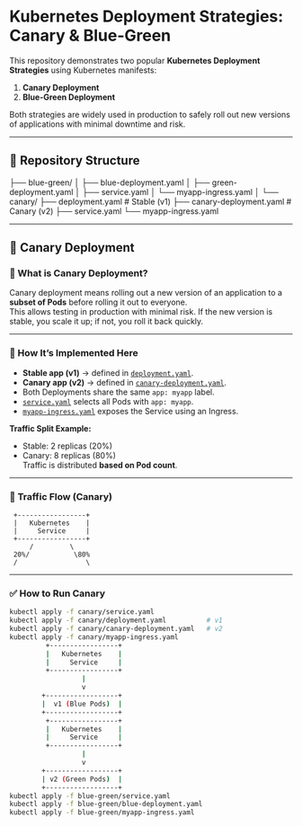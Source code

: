 # Kubernetes Deployment Strategies: Canary & Blue-Green

This repository demonstrates two popular **Kubernetes Deployment Strategies** using Kubernetes manifests:

1. **Canary Deployment**  
2. **Blue-Green Deployment**

Both strategies are widely used in production to safely roll out new versions of applications with minimal downtime and risk.

---

## 📂 Repository Structure

├── blue-green/
│ ├── blue-deployment.yaml
│ ├── green-deployment.yaml
│ ├── service.yaml
│ └── myapp-ingress.yaml
│
└── canary/
├── deployment.yaml # Stable (v1)
├── canary-deployment.yaml # Canary (v2)
├── service.yaml
└── myapp-ingress.yaml


---

## 🚀 Canary Deployment

### 🔎 What is Canary Deployment?
Canary deployment means rolling out a new version of an application to a **subset of Pods** before rolling it out to everyone.  
This allows testing in production with minimal risk. If the new version is stable, you scale it up; if not, you roll it back quickly.

---

### 📝 How It’s Implemented Here
- **Stable app (v1)** → defined in [`deployment.yaml`](canary/deployment.yaml).  
- **Canary app (v2)** → defined in [`canary-deployment.yaml`](canary/canary-deployment.yaml).  
- Both Deployments share the same `app: myapp` label.  
- [`service.yaml`](canary/service.yaml) selects all Pods with `app: myapp`.  
- [`myapp-ingress.yaml`](canary/myapp-ingress.yaml) exposes the Service using an Ingress.  

**Traffic Split Example:**
- Stable: 2 replicas (20%)  
- Canary: 8 replicas (80%)  
Traffic is distributed **based on Pod count**.

---

### 🎨 Traffic Flow (Canary)

     +-----------------+
     |   Kubernetes    |
     |     Service     |
     +-----------------+
         /         \
     20%/           \80%
     /                 \

---

### ✅ How to Run Canary
```bash
kubectl apply -f canary/service.yaml
kubectl apply -f canary/deployment.yaml          # v1
kubectl apply -f canary/canary-deployment.yaml   # v2
kubectl apply -f canary/myapp-ingress.yaml
         +-----------------+
         |   Kubernetes    |
         |     Service     |
         +-----------------+
                  |
                  v
        +------------------+
        |  v1 (Blue Pods)  |
        +------------------+
         +-----------------+
         |   Kubernetes    |
         |     Service     |
         +-----------------+
                  |
                  v
        +------------------+
        | v2 (Green Pods)  |
        +------------------+
kubectl apply -f blue-green/service.yaml
kubectl apply -f blue-green/blue-deployment.yaml
kubectl apply -f blue-green/myapp-ingress.yaml
